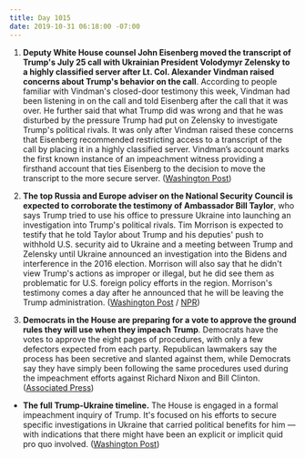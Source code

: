 ```yaml
---
title: Day 1015
date: 2019-10-31 06:18:00 -07:00
---
```


1. **Deputy White House counsel John Eisenberg moved the transcript of Trump's July 25 call with Ukrainian President Volodymyr Zelensky to a highly classified server after Lt. Col. Alexander Vindman raised concerns about Trump's behavior on the call**. According to people familiar with Vindman's closed-door testimony this week, Vindman had been listening in on the call and told Eisenberg after the call that it was over. He further said that what Trump did was wrong and that he was disturbed by the pressure Trump had put on Zelensky to investigate Trump's political rivals. It was only after Vindman raised these concerns that Eisenberg recommended restricting access to a transcript of the call by placing it in a highly classified server. Vindman’s account marks the first known instance of an impeachment witness providing a firsthand account that ties Eisenberg to the decision to move the transcript to the more secure server. ([Washington Post](https://www.washingtonpost.com/politics/white-house-lawyer-moved-transcript-of-trump-call-to-classified-server-after-ukraine-adviser-raised-alarms/2019/10/30/ba0fbdb6-fb4e-11e9-8190-6be4deb56e01_story.html))

2. **The top Russia and Europe adviser on the National Security Council is expected to corroborate the testimony of Ambassador Bill Taylor**, who says Trump tried to use his office to pressure Ukraine into launching an investigation into Trump's political rivals. Tim Morrison is expected to testify that he told Taylor about Trump and his deputies' push to withhold U.S. security aid to Ukraine and a meeting between Trump and Zelensky until Ukraine announced an investigation into the Bidens and interference in the 2016 election. Morrison will also say that he didn't view Trump's actions as improper or illegal, but he did see them as problematic for U.S. foreign policy efforts in the region. Morrison's testimony comes a day after he announced that he will be leaving the Trump administration. ([Washington Post](https://www.washingtonpost.com/politics/national-security-council-official-set-to-testify-in-impeachment-inquiry-is-leaving-his-post/2019/10/30/261285c6-fb62-11e9-8190-6be4deb56e01_story.html) / [NPR](https://www.npr.org/2019/10/30/774815627/trumps-russia-director-to-leave-national-security-council-amid-impeachment-inqui))

3. **Democrats in the House are preparing for a vote to approve the ground rules they will use when they impeach Trump**. Democrats have the votes to approve the eight pages of procedures, with only a few defectors expected from each party. Republican lawmakers say the process has been secretive and slanted against them, while Democrats say they have simply been following the same procedures used during the impeachment efforts against Richard Nixon and Bill Clinton. ([Associated Press](https://apnews.com/fd2765706ced4eb29c8737348c64d55c))

* **The full Trump-Ukraine timeline.** The House is engaged in a formal impeachment inquiry of Trump. It's focused on his efforts to secure specific investigations in Ukraine that carried political benefits for him — with indications that there might have been an explicit or implicit quid pro quo involved. ([Washington Post](https://www.washingtonpost.com/politics/2019/09/24/full-trump-ukraine-timeline-now/))
